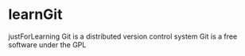 # learnGit
justForLearning
Git is a distributed version control system
Git is a free software under the GPL